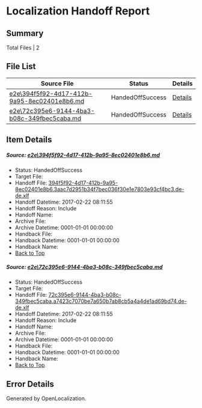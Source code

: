 # <a name='report-top'></a> Localization Handoff Report

## Summary
 Total Files | 2

## File List
 Source File | Status | Details 
 ----------- | ------ | ------- 
 [e2e\394f5f92-4d17-412b-9a95-8ec02401e8b6.md](https://github.com/OpenLocalizationTestOrg/ol-test4/blob/4d16d17649b813b1cfd45c44c620b093c1a79d77/e2e/394f5f92-4d17-412b-9a95-8ec02401e8b6.md) | HandedOffSuccess | [Details](#556b74bda1982377ed1aae385d7a9372d22c308c1)
 [e2e\72c395e6-9144-4ba3-b08c-349fbec5caba.md](https://github.com/OpenLocalizationTestOrg/ol-test4/blob/4d16d17649b813b1cfd45c44c620b093c1a79d77/e2e/72c395e6-9144-4ba3-b08c-349fbec5caba.md) | HandedOffSuccess | [Details](#b55c6299ac6b2860f1b75bb3f2f34c7768d1af072)

## Item Details
##### <a name='556b74bda1982377ed1aae385d7a9372d22c308c1'></a> Source: [e2e\394f5f92-4d17-412b-9a95-8ec02401e8b6.md](https://github.com/OpenLocalizationTestOrg/ol-test4/blob/4d16d17649b813b1cfd45c44c620b093c1a79d77/e2e/394f5f92-4d17-412b-9a95-8ec02401e8b6.md)
* Status: HandedOffSuccess
* Target File: 
* Handoff File: [394f5f92-4d17-412b-9a95-8ec02401e8b6.3aac7d2951b34f7bec036f30e1e7803e93cf4bc3.de-de.xlf](https://github.com/OpenLocalizationTestOrg/ol-test4-handoff/blob/871b871d917438d64d2b26b408d01ad9f61d3d80/ol-handoff/OpenLocalizationTestOrg/ol-test4-dede/xinjiang/ht/394f5f92-4d17-412b-9a95-8ec02401e8b6.3aac7d2951b34f7bec036f30e1e7803e93cf4bc3.de-de.xlf)
* Handoff Datetime: 2017-02-22 08:11:55
* Handoff Reason: Include
* Handoff Name: 
* Archive File: 
* Archive Datetime: 0001-01-01 00:00:00
* Handback File: 
* Handback Datetime: 0001-01-01 00:00:00
* Handback Name: 
* [Back to Top](#report-top)

##### <a name='b55c6299ac6b2860f1b75bb3f2f34c7768d1af072'></a> Source: [e2e\72c395e6-9144-4ba3-b08c-349fbec5caba.md](https://github.com/OpenLocalizationTestOrg/ol-test4/blob/4d16d17649b813b1cfd45c44c620b093c1a79d77/e2e/72c395e6-9144-4ba3-b08c-349fbec5caba.md)
* Status: HandedOffSuccess
* Target File: 
* Handoff File: [72c395e6-9144-4ba3-b08c-349fbec5caba.a7423c7070be7a650b7ab8cb5a4a4de1ad69bd74.de-de.xlf](https://github.com/OpenLocalizationTestOrg/ol-test4-handoff/blob/871b871d917438d64d2b26b408d01ad9f61d3d80/ol-handoff/OpenLocalizationTestOrg/ol-test4-dede/xinjiang/ht/72c395e6-9144-4ba3-b08c-349fbec5caba.a7423c7070be7a650b7ab8cb5a4a4de1ad69bd74.de-de.xlf)
* Handoff Datetime: 2017-02-22 08:11:55
* Handoff Reason: Include
* Handoff Name: 
* Archive File: 
* Archive Datetime: 0001-01-01 00:00:00
* Handback File: 
* Handback Datetime: 0001-01-01 00:00:00
* Handback Name: 
* [Back to Top](#report-top)


## Error Details

Generated by OpenLocalization.
